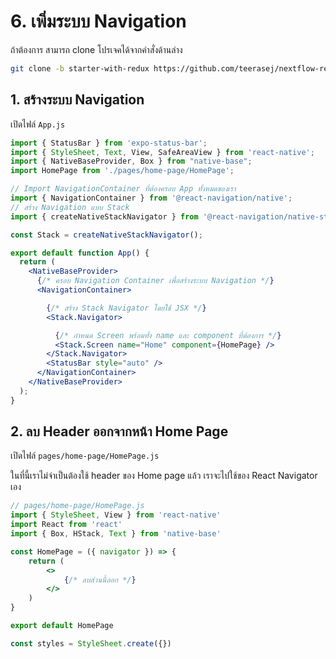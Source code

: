 
# 6. เพิ่มระบบ Navigation

ถ้าต้องการ สามารถ clone โปรเจคได้จากคำสั่งด้านล่าง

```bash
git clone -b starter-with-redux https://github.com/teerasej/nextflow-react-native-barcode-checker-2
```

## 1. สร้างระบบ Navigation 

เปิดไฟล์ `App.js`

```jsx
import { StatusBar } from 'expo-status-bar';
import { StyleSheet, Text, View, SafeAreaView } from 'react-native';
import { NativeBaseProvider, Box } from "native-base";
import HomePage from './pages/home-page/HomePage';

// Import NavigationContainer ที่ต้องครอบ App ทั้งหมดของเรา
import { NavigationContainer } from '@react-navigation/native';
// สร้าง Navigation แบบ Stack
import { createNativeStackNavigator } from '@react-navigation/native-stack';

const Stack = createNativeStackNavigator();

export default function App() {
  return (
    <NativeBaseProvider>
      {/* ครอบ Navigation Container เพื่อสร้างระบบ Navigation */}
      <NavigationContainer>

        {/* สร้าง Stack Navigator โดยใช้ JSX */}
        <Stack.Navigator>

          {/* กำหนด Screen พร้อมทั้ง name และ component ที่ต้องการ */}
          <Stack.Screen name="Home" component={HomePage} />
        </Stack.Navigator>
        <StatusBar style="auto" />
      </NavigationContainer>
    </NativeBaseProvider>
  );
}

```

## 2. ลบ Header ออกจากหน้า Home Page

เปิดไฟล์ `pages/home-page/HomePage.js`

ในที่นี้เราไม่จำเป็นต้องใช้ header ของ Home page แล้ว เราจะไปใช้ของ React Navigator เอง

```jsx
// pages/home-page/HomePage.js
import { StyleSheet, View } from 'react-native'
import React from 'react'
import { Box, HStack, Text } from 'native-base'

const HomePage = ({ navigator }) => {
    return (
        <>
            {/* ลบส่วนนี้ออก */}
        </>
    )
}

export default HomePage

const styles = StyleSheet.create({})
```


